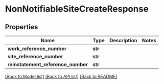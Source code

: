 # NonNotifiableSiteCreateResponse

## Properties
Name | Type | Description | Notes
------------ | ------------- | ------------- | -------------
**work_reference_number** | **str** |  | 
**site_reference_number** | **str** |  | 
**reinstatement_reference_number** | **str** |  | 

[[Back to Model list]](../README.md#documentation-for-models) [[Back to API list]](../README.md#documentation-for-api-endpoints) [[Back to README]](../README.md)

